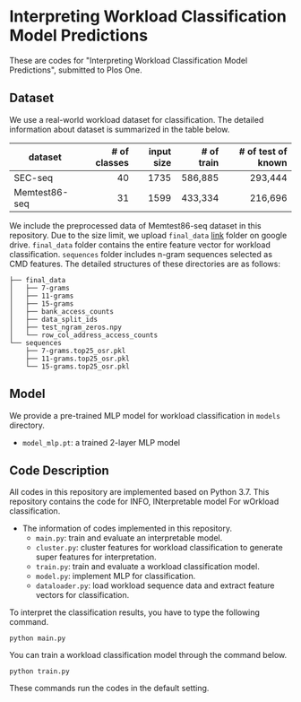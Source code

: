 # Interpreting Workload Classification Model Predictions
These are codes for "Interpreting Workload Classification Model Predictions", submitted to Plos One.

## Dataset
We use a real-world workload dataset for classification.
The detailed information about dataset is summarized in the table below.

| dataset       | # of classes | input size | # of train | # of test of known |
|---------------|-------------:|-----------:|-----------:|-------------------:|
| SEC-seq       |           40 |       1735 |    586,885 |            293,444 |
| Memtest86-seq |           31 |       1599 |    433,334 |            216,696 |

We include the preprocessed data of Memtest86-seq dataset in this repository.
Due to the size limit, we upload `final_data` [link](https://drive.google.com/file/d/1JQQxuk3qUDAhCfNKZA3iBoYQxmeJOIWZ/view?usp=share_link) folder on google drive.
`final_data` folder contains the entire feature vector for workload classification.
`sequences` folder includes n-gram sequences selected as CMD features.
The detailed structures of these directories are as follows:
```
├── final_data
│   ├── 7-grams
│   ├── 11-grams
│   ├── 15-grams
│   ├── bank_access_counts
│   ├── data_split_ids
│   ├── test_ngram_zeros.npy
│   └── row_col_address_access_counts
└── sequences
    ├── 7-grams.top25_osr.pkl
    ├── 11-grams.top25_osr.pkl
    └── 15-grams.top25_osr.pkl
```

## Model
We provide a pre-trained MLP model for workload classification in `models` directory.
* `model_mlp.pt`: a trained 2-layer MLP model

## Code Description
All codes in this repository are implemented based on Python 3.7.
This repository contains the code for INFO, INterpretable model For wOrkload classification.

* The information of codes implemented in this repository.
  * `main.py`: train and evaluate an interpretable model.
  * `cluster.py`: cluster features for workload classification to generate super features for interpretation.
  * `train.py`: train and evaluate a workload classification model.
  * `model.py`: implement MLP for classification.
  * `dataloader.py`: load workload sequence data and extract feature vectors for classification.

To interpret the classification results, you have to type the following command.
```shell
python main.py
```
You can train a workload classification model through the command below.
```shell
python train.py
```
These commands run the codes in the default setting.
